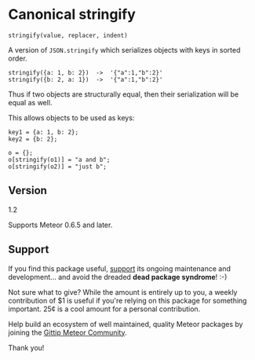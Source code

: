 # Canonical stringify

`stringify(value, replacer, indent)`

A version of `JSON.stringify` which serializes objects with keys in
sorted order.

    stringify({a: 1, b: 2})  ->  '{"a":1,"b":2}'
    stringify({b: 2, a: 1})  ->  '{"a":1,"b":2}'

Thus if two objects are structurally equal, then their serialization
will be equal as well.

This allows objects to be used as keys:

    key1 = {a: 1, b: 2};
    key2 = {b: 2};

    o = {};
    o[stringify(o1)] = "a and b";
    o[stringify(o2)] = "just b";

## Version

1.2

Supports Meteor 0.6.5 and later.


## Support

If you find this package useful,
[support](https://www.gittip.com/awwx/) its ongoing maintenance and
development... and avoid the dreaded **dead package syndrome**!  :-)

Not sure what to give? While the amount is entirely up to you, a
weekly contribution of $1 is useful if you're relying on this package
for something important.  25&cent; is a cool amount for a personal
contribution.

Help build an ecosystem of well maintained, quality Meteor packages by
joining the
[Gittip Meteor Community](https://www.gittip.com/for/meteor/).

Thank you!
